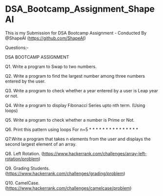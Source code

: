 # DSA_Bootcamp_Assignment_ShapeAI
This is my Submission for DSA Bootcamp Assignment - Conducted By @ShapeAI (https://github.com/ShapeAI)

Questions:-

DSA BOOTCAMP ASSIGNMENT

Q1. Write a program to Swap to two numbers.

Q2. Write a program to find the largest number among three numbers entered by the user.

Q3. Write a program to check whether a year entered by a user is Leap year or not.

Q4. Write a program to display Fibonacci Series upto nth term. (Using loops)

Q5. Write a program to check whether a number is Prime or Not.

Q6. Print this pattern using loops
For n=5
	    *
	   * *
	  * * *
	 * * * *
	* * * * *

Q7.Write a program that takes n elements from the user and displays the second largest element of an array.

Q8. Left Rotation. (https://www.hackerrank.com/challenges/array-left-rotation/problem)

Q9. Grading Students. (https://www.hackerrank.com/challenges/grading/problem)

Q10. CamelCase. (https://www.hackerrank.com/challenges/camelcase/problem)
